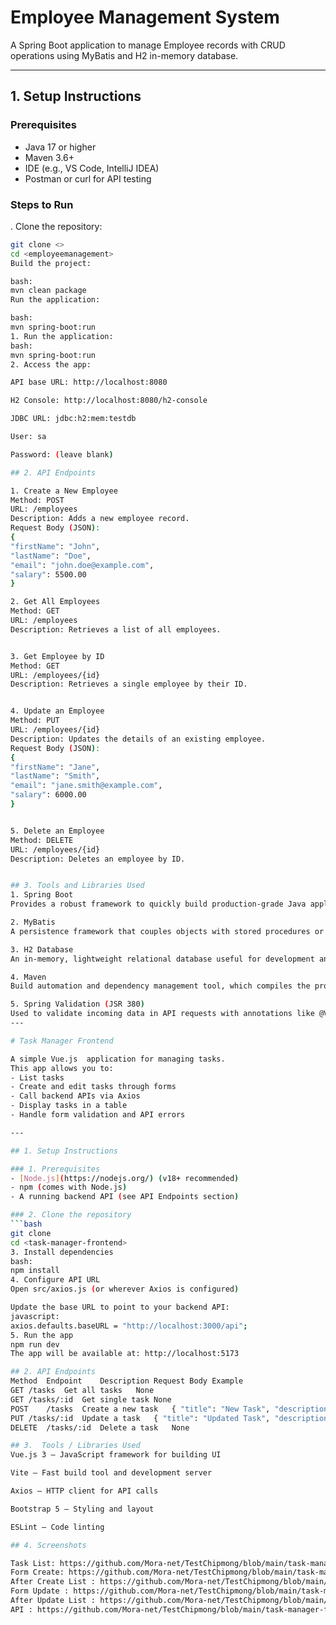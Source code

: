 # Employee Management System

A Spring Boot application to manage Employee records with CRUD operations using MyBatis and H2 in-memory database.

---

## 1. Setup Instructions

### Prerequisites

- Java 17 or higher
- Maven 3.6+
- IDE (e.g., VS Code, IntelliJ IDEA)
- Postman or curl for API testing

### Steps to Run

. Clone the repository:

   ```bash
   git clone <>
   cd <employeemanagement>
Build the project:

bash: 
mvn clean package
Run the application:

bash: 
mvn spring-boot:run
1. Run the application:
bash: 
mvn spring-boot:run
2. Access the app:

API base URL: http://localhost:8080

H2 Console: http://localhost:8080/h2-console

JDBC URL: jdbc:h2:mem:testdb

User: sa

Password: (leave blank)

## 2. API Endpoints

1. Create a New Employee
Method: POST
URL: /employees
Description: Adds a new employee record.
Request Body (JSON):
{
  "firstName": "John",
  "lastName": "Doe",
  "email": "john.doe@example.com",
  "salary": 5500.00
}

2. Get All Employees
Method: GET
URL: /employees
Description: Retrieves a list of all employees.


3. Get Employee by ID
Method: GET
URL: /employees/{id}
Description: Retrieves a single employee by their ID.


4. Update an Employee
Method: PUT
URL: /employees/{id}
Description: Updates the details of an existing employee.
Request Body (JSON):
{
  "firstName": "Jane",
  "lastName": "Smith",
  "email": "jane.smith@example.com",
  "salary": 6000.00
}


5. Delete an Employee
Method: DELETE
URL: /employees/{id}
Description: Deletes an employee by ID.


## 3. Tools and Libraries Used
1. Spring Boot
Provides a robust framework to quickly build production-grade Java applications with minimal configuration.

2. MyBatis
A persistence framework that couples objects with stored procedures or SQL statements using XML or annotations. Used here instead of JPA/Hibernate for SQL mapping.

3. H2 Database
An in-memory, lightweight relational database useful for development and testing without requiring an external DB setup.

4. Maven
Build automation and dependency management tool, which compiles the project, runs tests, and packages the app.

5. Spring Validation (JSR 380)
Used to validate incoming data in API requests with annotations like @Valid and constraints such as @NotNull.
---

# Task Manager Frontend

A simple Vue.js  application for managing tasks.  
This app allows you to:
- List tasks
- Create and edit tasks through forms
- Call backend APIs via Axios
- Display tasks in a table
- Handle form validation and API errors

---

## 1. Setup Instructions

### 1. Prerequisites
- [Node.js](https://nodejs.org/) (v18+ recommended)
- npm (comes with Node.js)
- A running backend API (see API Endpoints section)

### 2. Clone the repository
```bash
git clone 
cd <task-manager-frontend>
3. Install dependencies
bash: 
npm install
4. Configure API URL
Open src/axios.js (or wherever Axios is configured)

Update the base URL to point to your backend API:
javascript:
axios.defaults.baseURL = "http://localhost:3000/api";
5. Run the app
npm run dev
The app will be available at: http://localhost:5173

## 2. API Endpoints
Method	Endpoint	Description	Request Body Example
GET	/tasks	Get all tasks	None
GET	/tasks/:id	Get single task	None
POST	/tasks	Create a new task	{ "title": "New Task", "description": "Task details" }
PUT	/tasks/:id	Update a task	{ "title": "Updated Task", "description": "Updated details" }
DELETE	/tasks/:id	Delete a task	None

## 3.  Tools / Libraries Used
Vue.js 3 — JavaScript framework for building UI

Vite — Fast build tool and development server

Axios — HTTP client for API calls

Bootstrap 5 — Styling and layout

ESLint — Code linting

## 4. Screenshots

Task List: https://github.com/Mora-net/TestChipmong/blob/main/task-manager-frontend/screenshots/ListTask.png
Form Create: https://github.com/Mora-net/TestChipmong/blob/main/task-manager-frontend/screenshots/Create%20Task.png
After Create List : https://github.com/Mora-net/TestChipmong/blob/main/task-manager-frontend/screenshots/List%20After%20Create.png
Form Update : https://github.com/Mora-net/TestChipmong/blob/main/task-manager-frontend/screenshots/Update%20Task.png
After Update List : https://github.com/Mora-net/TestChipmong/blob/main/task-manager-frontend/screenshots/List%20After%20Update.png
API : https://github.com/Mora-net/TestChipmong/blob/main/task-manager-frontend/screenshots/BackEnd%20(API).png











  

